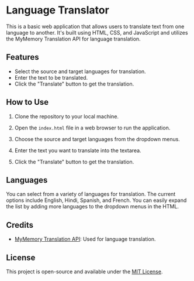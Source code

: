 # Language Translator

This is a basic web application that allows users to translate text from one language to another. It's built using HTML, CSS, and JavaScript and utilizes the MyMemory Translation API for language translation.

## Features

- Select the source and target languages for translation.
- Enter the text to be translated.
- Click the "Translate" button to get the translation.

## How to Use

1. Clone the repository to your local machine.

2. Open the `index.html` file in a web browser to run the application.

3. Choose the source and target languages from the dropdown menus.

4. Enter the text you want to translate into the textarea.

5. Click the "Translate" button to get the translation.

## Languages

You can select from a variety of languages for translation. The current options include English, Hindi, Spanish, and French. You can easily expand the list by adding more languages to the dropdown menus in the HTML.

## Credits

- [MyMemory Translation API](https://mymemory.translated.net/doc/spec.php): Used for language translation.

## License

This project is open-source and available under the [MIT License](LICENSE).
